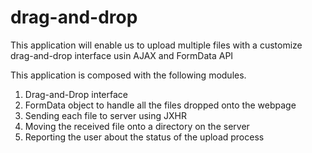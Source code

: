 drag-and-drop
=============

This application will enable us to upload multiple files with a customize drag-and-drop interface usin AJAX and FormData API

This application is composed with the following modules.
1. Drag-and-Drop interface
2. FormData object to handle all the files dropped onto the webpage
3. Sending each file to server using JXHR
4. Moving the received file onto a directory on the server
5. Reporting the user about the status of the upload process
